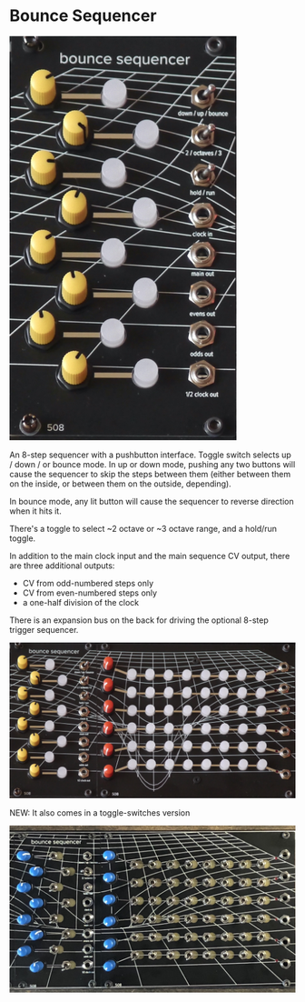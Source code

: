 # Bounce Sequencer

<img src="bounce-alone.jpg" width=400>

An 8-step sequencer with a pushbutton interface. Toggle switch selects up / down / or bounce mode. In up or down mode, pushing any two buttons will cause the sequencer to skip the steps between them (either between them on the inside, or between them on the outside, depending).

In bounce mode, any lit button will cause the sequencer to reverse direction when it hits it.

There's a toggle to select ~2 octave or ~3 octave range, and a hold/run toggle.

In addition to the main clock input and the main sequence CV output, there are three additional outputs:

- CV from odd-numbered steps only
- CV from even-numbered steps only
- a one-half division of the clock

There is an expansion bus on the back for driving the optional 8-step trigger sequencer.

<img src="bounce-plus-triggers.JPG" width=600>

NEW: It also comes in a toggle-switches version

<img src="toggles.jpg" width=600>
